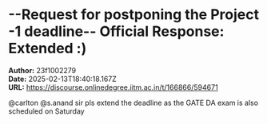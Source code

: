 # --Request for postponing the Project -1 deadline-- Official Response: Extended :)

**Author:** 23f1002279  
**Date:** 2025-02-13T18:40:18.167Z  
**URL:** https://discourse.onlinedegree.iitm.ac.in/t/166866/594671

@carlton @s.anand  sir pls extend the deadline as the GATE DA exam is also scheduled on Saturday
